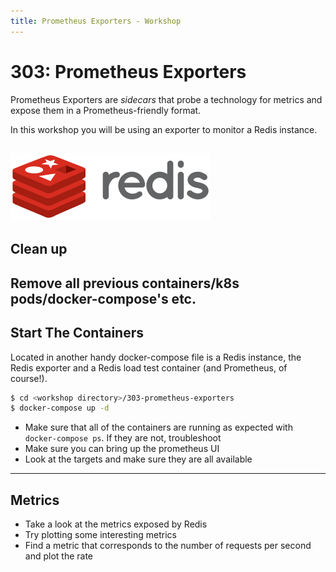 ```yaml
---
title: Prometheus Exporters - Workshop
---
```


# 303: Prometheus Exporters

Prometheus Exporters are _sidecars_ that probe a technology for metrics and expose them in a
Prometheus-friendly format.

In this workshop you will be using an exporter to monitor a Redis instance.

![redis](../slides/img/redis.png)
---
## Clean up

Remove all previous containers/k8s pods/docker-compose's etc.
---
## Start The Containers

Located in another handy docker-compose file is a Redis instance, the Redis exporter and a Redis
load test container (and Prometheus, of course!).

```bash
$ cd <workshop directory>/303-prometheus-exporters
$ docker-compose up -d
```

- Make sure that all of the containers are running as expected with `docker-compose ps`. If they are
  not, troubleshoot
- Make sure you can bring up the prometheus UI
- Look at the targets and make sure they are all available
---
## Metrics

- Take a look at the metrics exposed by Redis
- Try plotting some interesting metrics
- Find a metric that corresponds to the number of requests per second and plot the rate

